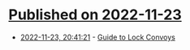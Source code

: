 # [Published on 2022-11-23](index.md)

* [2022-11-23, 20:41:21](https://news.ycombinator.com/item?id=33724253) - [Guide to Lock Convoys](https://davekilian.com/lock-convoys.html)
